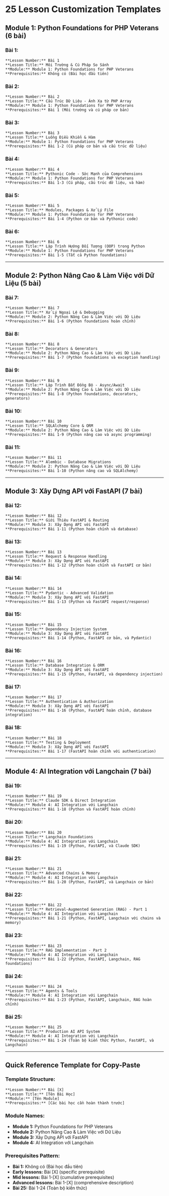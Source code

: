 # 25 Lesson Customization Templates

## Module 1: Python Foundations for PHP Veterans (6 bài)

### Bài 1:
```
**Lesson Number:** Bài 1
**Lesson Title:** Môi Trường & Cú Pháp So Sánh
**Module:** Module 1: Python Foundations for PHP Veterans
**Prerequisites:** Không có (Bài học đầu tiên)
```

### Bài 2:
```
**Lesson Number:** Bài 2
**Lesson Title:** Cấu Trúc Dữ Liệu - Ánh Xạ từ PHP Array
**Module:** Module 1: Python Foundations for PHP Veterans
**Prerequisites:** Bài 1 (Môi trường và cú pháp cơ bản)
```

### Bài 3:
```
**Lesson Number:** Bài 3
**Lesson Title:** Luồng Điều Khiển & Hàm
**Module:** Module 1: Python Foundations for PHP Veterans
**Prerequisites:** Bài 1-2 (Cú pháp cơ bản và cấu trúc dữ liệu)
```

### Bài 4:
```
**Lesson Number:** Bài 4
**Lesson Title:** Pythonic Code - Sức Mạnh của Comprehensions
**Module:** Module 1: Python Foundations for PHP Veterans
**Prerequisites:** Bài 1-3 (Cú pháp, cấu trúc dữ liệu, và hàm)
```

### Bài 5:
```
**Lesson Number:** Bài 5
**Lesson Title:** Modules, Packages & Xử Lý File
**Module:** Module 1: Python Foundations for PHP Veterans
**Prerequisites:** Bài 1-4 (Python cơ bản và Pythonic code)
```

### Bài 6:
```
**Lesson Number:** Bài 6
**Lesson Title:** Lập Trình Hướng Đối Tượng (OOP) trong Python
**Module:** Module 1: Python Foundations for PHP Veterans
**Prerequisites:** Bài 1-5 (Tất cả Python foundations)
```

---

## Module 2: Python Nâng Cao & Làm Việc với Dữ Liệu (5 bài)

### Bài 7:
```
**Lesson Number:** Bài 7
**Lesson Title:** Xử Lý Ngoại Lệ & Debugging
**Module:** Module 2: Python Nâng Cao & Làm Việc với Dữ Liệu
**Prerequisites:** Bài 1-6 (Python foundations hoàn chỉnh)
```

### Bài 8:
```
**Lesson Number:** Bài 8
**Lesson Title:** Decorators & Generators
**Module:** Module 2: Python Nâng Cao & Làm Việc với Dữ Liệu
**Prerequisites:** Bài 1-7 (Python foundations và exception handling)
```

### Bài 9:
```
**Lesson Number:** Bài 9
**Lesson Title:** Lập Trình Bất Đồng Bộ - Async/Await
**Module:** Module 2: Python Nâng Cao & Làm Việc với Dữ Liệu
**Prerequisites:** Bài 1-8 (Python foundations, decorators, generators)
```

### Bài 10:
```
**Lesson Number:** Bài 10
**Lesson Title:** SQLAlchemy Core & ORM
**Module:** Module 2: Python Nâng Cao & Làm Việc với Dữ Liệu
**Prerequisites:** Bài 1-9 (Python nâng cao và async programming)
```

### Bài 11:
```
**Lesson Number:** Bài 11
**Lesson Title:** Alembic - Database Migrations
**Module:** Module 2: Python Nâng Cao & Làm Việc với Dữ Liệu
**Prerequisites:** Bài 1-10 (Python nâng cao và SQLAlchemy)
```

---

## Module 3: Xây Dựng API với FastAPI (7 bài)

### Bài 12:
```
**Lesson Number:** Bài 12
**Lesson Title:** Giới Thiệu FastAPI & Routing
**Module:** Module 3: Xây Dựng API với FastAPI
**Prerequisites:** Bài 1-11 (Python hoàn chỉnh và database)
```

### Bài 13:
```
**Lesson Number:** Bài 13
**Lesson Title:** Request & Response Handling
**Module:** Module 3: Xây Dựng API với FastAPI
**Prerequisites:** Bài 1-12 (Python hoàn chỉnh và FastAPI cơ bản)
```

### Bài 14:
```
**Lesson Number:** Bài 14
**Lesson Title:** Pydantic - Advanced Validation
**Module:** Module 3: Xây Dựng API với FastAPI
**Prerequisites:** Bài 1-13 (Python và FastAPI request/response)
```

### Bài 15:
```
**Lesson Number:** Bài 15
**Lesson Title:** Dependency Injection System
**Module:** Module 3: Xây Dựng API với FastAPI
**Prerequisites:** Bài 1-14 (Python, FastAPI cơ bản, và Pydantic)
```

### Bài 16:
```
**Lesson Number:** Bài 16
**Lesson Title:** Database Integration & ORM
**Module:** Module 3: Xây Dựng API với FastAPI
**Prerequisites:** Bài 1-15 (Python, FastAPI, và dependency injection)
```

### Bài 17:
```
**Lesson Number:** Bài 17
**Lesson Title:** Authentication & Authorization
**Module:** Module 3: Xây Dựng API với FastAPI
**Prerequisites:** Bài 1-16 (Python, FastAPI hoàn chỉnh, database integration)
```

### Bài 18:
```
**Lesson Number:** Bài 18
**Lesson Title:** Testing & Deployment
**Module:** Module 3: Xây Dựng API với FastAPI
**Prerequisites:** Bài 1-17 (FastAPI hoàn chỉnh với authentication)
```

---

## Module 4: AI Integration với Langchain (7 bài)

### Bài 19:
```
**Lesson Number:** Bài 19
**Lesson Title:** Claude SDK & Direct Integration
**Module:** Module 4: AI Integration với Langchain
**Prerequisites:** Bài 1-18 (Python và FastAPI hoàn chỉnh)
```

### Bài 20:
```
**Lesson Number:** Bài 20
**Lesson Title:** Langchain Foundations
**Module:** Module 4: AI Integration với Langchain
**Prerequisites:** Bài 1-19 (Python, FastAPI, và Claude SDK)
```

### Bài 21:
```
**Lesson Number:** Bài 21
**Lesson Title:** Advanced Chains & Memory
**Module:** Module 4: AI Integration với Langchain
**Prerequisites:** Bài 1-20 (Python, FastAPI, và Langchain cơ bản)
```

### Bài 22:
```
**Lesson Number:** Bài 22
**Lesson Title:** Retrieval-Augmented Generation (RAG) - Part 1
**Module:** Module 4: AI Integration với Langchain
**Prerequisites:** Bài 1-21 (Python, FastAPI, Langchain với chains và memory)
```

### Bài 23:
```
**Lesson Number:** Bài 23
**Lesson Title:** RAG Implementation - Part 2
**Module:** Module 4: AI Integration với Langchain
**Prerequisites:** Bài 1-22 (Python, FastAPI, Langchain, RAG foundations)
```

### Bài 24:
```
**Lesson Number:** Bài 24
**Lesson Title:** Agents & Tools
**Module:** Module 4: AI Integration với Langchain
**Prerequisites:** Bài 1-23 (Python, FastAPI, Langchain, RAG hoàn chỉnh)
```

### Bài 25:
```
**Lesson Number:** Bài 25
**Lesson Title:** Production AI API System
**Module:** Module 4: AI Integration với Langchain
**Prerequisites:** Bài 1-24 (Toàn bộ kiến thức Python, FastAPI, và Langchain)
```

---

## Quick Reference Template for Copy-Paste

### Template Structure:
```
**Lesson Number:** Bài [X]
**Lesson Title:** [Tên Bài Học]
**Module:** [Tên Module]
**Prerequisites:** [Các bài học cần hoàn thành trước]
```

### Module Names:
- **Module 1:** Python Foundations for PHP Veterans
- **Module 2:** Python Nâng Cao & Làm Việc với Dữ Liệu  
- **Module 3:** Xây Dựng API với FastAPI
- **Module 4:** AI Integration với Langchain

### Prerequisites Pattern:
- **Bài 1:** Không có (Bài học đầu tiên)
- **Early lessons:** Bài [X] (specific prerequisite)
- **Mid lessons:** Bài 1-[X] (cumulative prerequisites)
- **Advanced lessons:** Bài 1-[X] (comprehensive description)
- **Bài 25:** Bài 1-24 (Toàn bộ kiến thức)